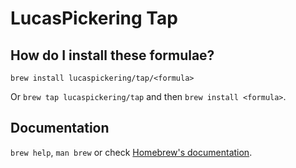 # LucasPickering Tap

## How do I install these formulae?

`brew install lucaspickering/tap/<formula>`

Or `brew tap lucaspickering/tap` and then `brew install <formula>`.

## Documentation

`brew help`, `man brew` or check [Homebrew's documentation](https://docs.brew.sh).
